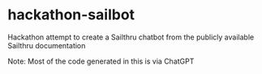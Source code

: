 # hackathon-sailbot
Hackathon attempt to create a Sailthru chatbot from the publicly available Sailthru documentation

Note: Most of the code generated in this is via ChatGPT
